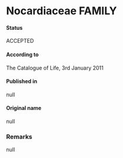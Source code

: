 Nocardiaceae FAMILY
=======

#### Status
ACCEPTED

#### According to
The Catalogue of Life, 3rd January 2011

#### Published in
null

#### Original name
null

### Remarks
null